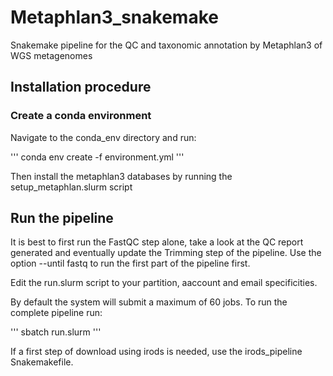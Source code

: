 # Metaphlan3_snakemake
Snakemake pipeline for the QC and taxonomic annotation by Metaphlan3 of WGS metagenomes

## Installation procedure

### Create a conda environment
Navigate to the conda_env directory and run:

'''
conda env create -f environment.yml
'''

Then install the metaphlan3 databases by running the setup_metaphlan.slurm script

## Run the pipeline
It is best to first run the FastQC step alone, take a look at the QC report generated and eventually update the Trimming step of the pipeline. Use the option --until fastq to run the first part of the pipeline first.


Edit the run.slurm script to your partition, aaccount and email specificities.

By default the system will submit a maximum of 60 jobs. To run the complete pipeline run:

'''
sbatch run.slurm
'''

If a first step of download using irods is needed, use the irods_pipeline Snakemakefile.

